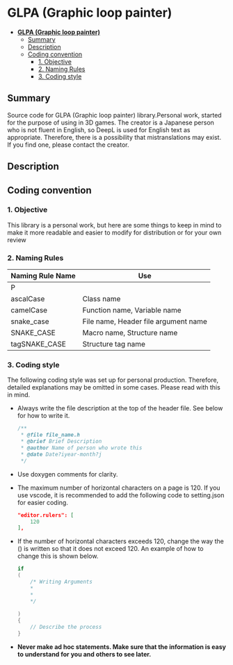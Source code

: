  # **GLPA (Graphic loop painter)**
- [**GLPA (Graphic loop painter)**](#glpa-graphic-loop-painter)
  - [Summary](#summary)
  - [Description](#description)
  - [Coding convention](#coding-convention)
    - [1. Objective](#1-objective)
    - [2. Naming Rules](#2-naming-rules)
    - [3. Coding style](#3-coding-style)

## Summary
Source code for GLPA (Graphic loop painter) library.Personal work, started for the purpose of using in 3D games.
The creator is a Japanese person who is not fluent in English, so DeepL is used for English text as appropriate. Therefore, there is a possibility that mistranslations may exist. If you find one, please contact the creator.

## Description


## Coding convention
### 1. Objective
This library is a personal work, but here are some things to keep in mind to make it more readable and easier to modify for distribution or for your own review

### 2. Naming Rules
| Naming Rule Name         | Use                |
|---------------|-------------------|
| P
ascalCase    | Class name              |
| camelCase     | Function name, Variable name           |
| snake_case    | File name, Header file argument name |
| SNAKE_CASE    | Macro name, Structure name         |
| tagSNAKE_CASE | Structure tag name            |

### 3. Coding style
The following coding style was set up for personal production. Therefore, detailed explanations may be omitted in some cases. Please read with this in mind.
- Always write the file description at the top of the header file. See below for how to write it.

    ```C++
    /**
     * @file file_name.h
     * @brief Brief Description
     * @author Name of person who wrote this
     * @date Date?iyear-month?j
     */
    ```

- Use doxygen comments for clarity.

- The maximum number of horizontal characters on a page is 120. If you use vscode, it is recommended to add the following code to setting.json for easier coding.     
    ```json
    "editor.rulers": [
        120
    ],
    ```
- If the number of horizontal characters exceeds 120, change the way the () is written so that it does not exceed 120. An example of how to change this is shown below.

    ```C++
    if
    (
        /* Writing Arguments
        *
        *
        */ 
        
    )
    {
        // Describe the process
    }
    ```

- **Never make ad hoc statements. Make sure that the information is easy to understand for you and others to see later.**


